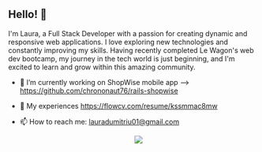 ## Hello! 👋

I'm Laura, a Full Stack Developer with a passion for creating dynamic and responsive web applications. 
I love exploring new technologies and constantly improving my skills. Having recently completed Le Wagon's web dev bootcamp, my journey in the tech world is just beginning, and I'm excited to learn and grow within this amazing community.

- 🔭 I’m currently working on ShopWise mobile app --> https://github.com/chrononaut76/rails-shopwise
  
- 📄 My experiences https://flowcv.com/resume/kssmmac8mw
  
- 📫 How to reach me: lauradumitriu01@gmail.com
  

  <p align="center">
  <a href="https://skillicons.dev">
    <img src="https://skillicons.dev/icons?i=git,html,css,sass,bootstrap,js,ruby,rails,heroku,figma&theme=light" />
  </a>
</p>



